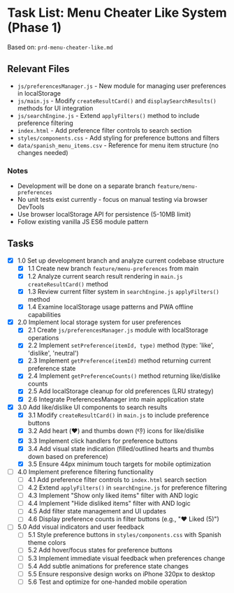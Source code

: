 # Task List: Menu Cheater Like System (Phase 1)

Based on: `prd-menu-cheater-like.md`

## Relevant Files

- `js/preferencesManager.js` - New module for managing user preferences in localStorage
- `js/main.js` - Modify `createResultCard()` and `displaySearchResults()` methods for UI integration
- `js/searchEngine.js` - Extend `applyFilters()` method to include preference filtering
- `index.html` - Add preference filter controls to search section
- `styles/components.css` - Add styling for preference buttons and filters
- `data/spanish_menu_items.csv` - Reference for menu item structure (no changes needed)

### Notes

- Development will be done on a separate branch `feature/menu-preferences`
- No unit tests exist currently - focus on manual testing via browser DevTools
- Use browser localStorage API for persistence (5-10MB limit)
- Follow existing vanilla JS ES6 module pattern

## Tasks

- [x] 1.0 Set up development branch and analyze current codebase structure
  - [x] 1.1 Create new branch `feature/menu-preferences` from main
  - [x] 1.2 Analyze current search result rendering in `main.js` `createResultCard()` method
  - [x] 1.3 Review current filter system in `searchEngine.js` `applyFilters()` method
  - [x] 1.4 Examine localStorage usage patterns and PWA offline capabilities

- [x] 2.0 Implement local storage system for user preferences
  - [x] 2.1 Create `js/preferencesManager.js` module with localStorage operations
  - [x] 2.2 Implement `setPreference(itemId, type)` method (type: 'like', 'dislike', 'neutral')
  - [x] 2.3 Implement `getPreference(itemId)` method returning current preference state
  - [x] 2.4 Implement `getPreferenceCounts()` method returning like/dislike counts
  - [x] 2.5 Add localStorage cleanup for old preferences (LRU strategy)
  - [x] 2.6 Integrate PreferencesManager into main application state

- [x] 3.0 Add like/dislike UI components to search results
  - [x] 3.1 Modify `createResultCard()` in `main.js` to include preference buttons
  - [x] 3.2 Add heart (♥️) and thumbs down (👎) icons for like/dislike
  - [x] 3.3 Implement click handlers for preference buttons
  - [x] 3.4 Add visual state indication (filled/outlined hearts and thumbs down based on preference)
  - [x] 3.5 Ensure 44px minimum touch targets for mobile optimization

- [ ] 4.0 Implement preference filtering functionality
  - [ ] 4.1 Add preference filter controls to `index.html` search section
  - [ ] 4.2 Extend `applyFilters()` in `searchEngine.js` for preference filtering
  - [ ] 4.3 Implement "Show only liked items" filter with AND logic
  - [ ] 4.4 Implement "Hide disliked items" filter with AND logic
  - [ ] 4.5 Add filter state management and UI updates
  - [ ] 4.6 Display preference counts in filter buttons (e.g., "♥️ Liked (5)")

- [ ] 5.0 Add visual indicators and user feedback
  - [ ] 5.1 Style preference buttons in `styles/components.css` with Spanish theme colors
  - [ ] 5.2 Add hover/focus states for preference buttons
  - [ ] 5.3 Implement immediate visual feedback when preferences change
  - [ ] 5.4 Add subtle animations for preference state changes
  - [ ] 5.5 Ensure responsive design works on iPhone 320px to desktop
  - [ ] 5.6 Test and optimize for one-handed mobile operation